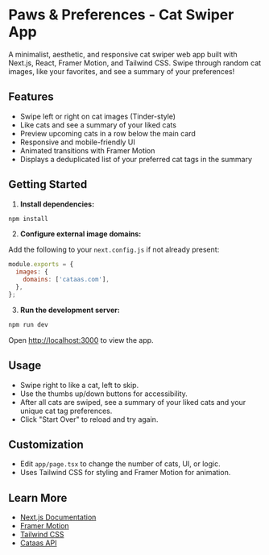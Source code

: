 # Paws & Preferences - Cat Swiper App

A minimalist, aesthetic, and responsive cat swiper web app built with Next.js, React, Framer Motion, and Tailwind CSS. Swipe through random cat images, like your favorites, and see a summary of your preferences!

## Features

- Swipe left or right on cat images (Tinder-style)
- Like cats and see a summary of your liked cats
- Preview upcoming cats in a row below the main card
- Responsive and mobile-friendly UI
- Animated transitions with Framer Motion
- Displays a deduplicated list of your preferred cat tags in the summary

## Getting Started

1. **Install dependencies:**

```bash
npm install
```

2. **Configure external image domains:**

Add the following to your `next.config.js` if not already present:

```js
module.exports = {
  images: {
    domains: ['cataas.com'],
  },
};
```

3. **Run the development server:**

```bash
npm run dev
```

Open [http://localhost:3000](http://localhost:3000) to view the app.

## Usage

- Swipe right to like a cat, left to skip.
- Use the thumbs up/down buttons for accessibility.
- After all cats are swiped, see a summary of your liked cats and your unique cat tag preferences.
- Click "Start Over" to reload and try again.

## Customization

- Edit `app/page.tsx` to change the number of cats, UI, or logic.
- Uses Tailwind CSS for styling and Framer Motion for animation.

## Learn More

- [Next.js Documentation](https://nextjs.org/docs)
- [Framer Motion](https://www.framer.com/motion/)
- [Tailwind CSS](https://tailwindcss.com/)
- [Cataas API](https://cataas.com/#/)